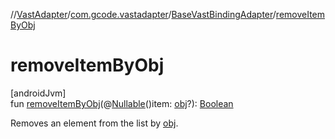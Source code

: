 //[VastAdapter](../../../index.md)/[com.gcode.vastadapter](../index.md)/[BaseVastBindingAdapter](index.md)/[removeItemByObj](remove-item-by-obj.md)

# removeItemByObj

[androidJvm]\
fun [removeItemByObj](remove-item-by-obj.md)(@[Nullable](https://developer.android.com/reference/kotlin/androidx/annotation/Nullable.html)()item: [obj](index.md)?): [Boolean](https://kotlinlang.org/api/latest/jvm/stdlib/kotlin/-boolean/index.html)

Removes an element from the list by [obj](index.md).
